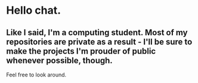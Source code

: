 # Hello chat.

## Like I said, I'm a computing student. Most of my repositories are private as a result - I'll be sure to make the projects I'm prouder of public whenever possible, though.
Feel free to look around.
